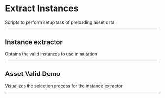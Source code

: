 # Extract Instances

Scripts to perform setup task of preloading asset data

---

## Instance extractor

Obtains the valid instances to use in mutation

---

## Asset Valid Demo

Visualizes the selection process for the instance extractor 

---



